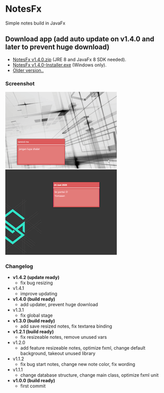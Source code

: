 # NotesFx
 Simple notes build in JavaFx

## Download app (add auto update on v1.4.0 and later to prevent huge download)
  - [NotesFx v1.4.0.zip](https://github.com/rizalmf/NotesFx/raw/master/out/NotesFx%20v1.4.0.zip) (JRE 8 and JavaFx 8 SDK needed).
  - [NotesFx v1.4.0-Installer.exe](https://github.com/rizalmf/NotesFx/raw/master/out/NotesFx%20v1.4.0-installer.exe) (Windows only).
  - [Older version..](https://github.com/rizalmf/NotesFx/tree/master/out) 

### Screenshot
![1](1.gif)
![2](2.gif)

### Changelog
- **v1.4.2 (update ready)**
   - fix bug resizing
- v1.4.1
   - improve updating
- **v1.4.0 (build ready)**
   - add updater, prevent huge download
- v1.3.1
   - fix global stage
- **v1.3.0 (build ready)**
   - add save resized notes, fix textarea binding
- **v1.2.1 (build ready)**
   - fix resizeable notes, remove unused vars
- v1.2.0
   - add feature resizeable notes, optimize fxml, change default background, takeout unused library
- v1.1.2
   - fix bug start notes, change new note color, fix wording
- v1.1.1
   - change database structure, change main class, optimize fxml unit
- **v1.0.0 (build ready)**
   - first commit
